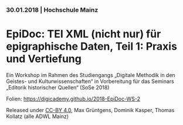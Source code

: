 ### 30.01.2018 | Hochschule Mainz

# EpiDoc: TEI XML (nicht nur) für epigraphische Daten, Teil 1: Praxis und Vertiefung

Ein Workshop im Rahmen des Studiengangs „Digitale Methodik in den Geistes- und Kulturwissenschaften“ in Vorbereitung für das Seminars „Editorik historischer Quellen“ (SoSe 2018)

Folien: https://digicademy.github.io/2018-EpiDoc-WS-2

Released under [CC-BY 4.0](https://creativecommons.org/licenses/by/4.0/), Max Grüntgens, Dominik Kasper, Thomas Kollatz (alle ADWL Mainz)
